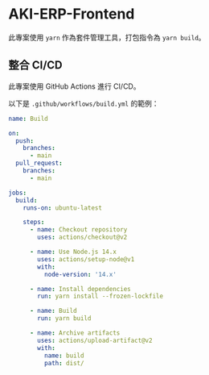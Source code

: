 # AKI-ERP-Frontend

此專案使用 `yarn` 作為套件管理工具，打包指令為 `yarn build`。

## 整合 CI/CD

此專案使用 GitHub Actions 進行 CI/CD。

以下是 `.github/workflows/build.yml` 的範例：

```yaml
name: Build

on:
  push:
    branches:
      - main
  pull_request:
    branches:
      - main

jobs:
  build:
    runs-on: ubuntu-latest

    steps:
      - name: Checkout repository
        uses: actions/checkout@v2

      - name: Use Node.js 14.x
        uses: actions/setup-node@v1
        with:
          node-version: '14.x'

      - name: Install dependencies
        run: yarn install --frozen-lockfile

      - name: Build
        run: yarn build 

      - name: Archive artifacts
        uses: actions/upload-artifact@v2
        with:
          name: build
          path: dist/
